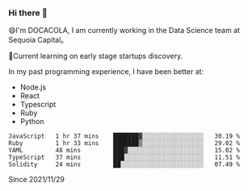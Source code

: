### Hi there 👋

<!--
**fengliu222/fengliu222** is a ✨ _special_ ✨ repository because its `README.md` (this file) appears on your GitHub profile.

Here are some ideas to get you started:

- 🔭 I’m currently working on ...
- 🌱 I’m currently learning ...
- 👯 I’m looking to collaborate on ...
- 🤔 I’m looking for help with ...
- 💬 Ask me about ...
- 📫 How to reach me: ...
- 😄 Pronouns: ...
- ⚡ Fun fact: ...
-->

😄I'm DOCACOLA, I am currently working in the Data Science team at Sequoia Capital。

🌱Current learning on early stage startups discovery.

In my past programming experience, I have been better at:
- Node.js
- React
- Typescript
- Ruby
- Python



<!--START_SECTION:waka-->
```text
JavaScript   1 hr 37 mins    ███████▓░░░░░░░░░░░░░░░░░   30.19 % 
Ruby         1 hr 33 mins    ███████▒░░░░░░░░░░░░░░░░░   29.02 % 
YAML         48 mins         ███▓░░░░░░░░░░░░░░░░░░░░░   15.02 % 
TypeScript   37 mins         ███░░░░░░░░░░░░░░░░░░░░░░   11.51 % 
Solidity     24 mins         ██░░░░░░░░░░░░░░░░░░░░░░░   07.49 % 
```
<!--END_SECTION:waka-->
Since 2021/11/29
